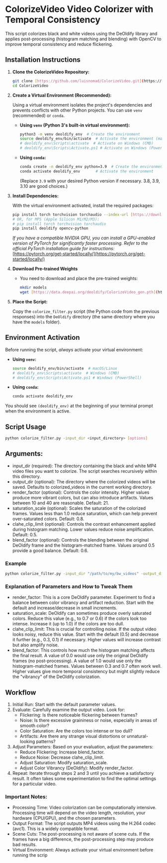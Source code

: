 # ColorizeVideo Video Colorizer with Temporal Consistency

This script colorizes black and white videos using the DeOldify library and applies post-processing (histogram matching and blending) with OpenCV to improve temporal consistency and reduce flickering.

## Installation Instructions

1.  **Clone the ColorizeVideo Repository:**

    ```bash
    git clone [https://github.com/luisnomad/ColorizeVideo.git](https://github.com/luisnomad/ColorizeVideo.git)
    cd ColorizeVideo
    ```

2.  **Create a Virtual Environment (Recommended):**

    Using a virtual environment isolates the project's dependencies and prevents conflicts with other Python projects.  You can use `venv` (recommended) or `conda`.

    *   **Using `venv` (Python 3's built-in virtual environment):**
        ```bash
        python3 -m venv deoldify_env  # Create the environment
        source deoldify_env/bin/activate  # Activate the environment (macOS/Linux)
        # deoldify_env\Scripts\activate  # Activate on Windows (CMD)
        # deoldify_env\Scripts\Activate.ps1 # Activate on Windows (PowerShell)
        ```

    *   **Using `conda`:**
        ```bash
        conda create -n deoldify_env python=3.9  # Create the environment
        conda activate deoldify_env       # Activate the environment
        ```
        (Replace `3.9` with your desired Python version if necessary. 3.8, 3.9, 3.10 are good choices.)

3.  **Install Dependencies:**

    With the virtual environment activated, install the required packages:

    ```bash
    pip install torch torchvision torchaudio --index-url [https://download.pytorch.org/whl/cpu](https://download.pytorch.org/whl/cpu)  # For CPU
    # OR, for MPS (Apple Silicon M1/M2/M3):
    # pip install torch torchvision torchaudio
    pip install deoldify opencv-python
    ```
    *If you have a compatible NVIDIA GPU, you can install a GPU-enabled version of PyTorch for significantly faster processing.  Refer to the official PyTorch installation guide for instructions:* [https://pytorch.org/get-started/locally/](https://pytorch.org/get-started/locally/)

4. **Download Pre-trained Weights**
    * You need to download and place the pre-trained weights:
        ```bash
        mkdir models
        wget [https://data.deepai.org/deoldify/ColorizeVideo_gen.pth](https://www.google.com/search?q=https://data.deepai.org/deoldify/ColorizeVideo_gen.pth) -O ./models/ColorizeVideo_gen.pth
        ```

5.  **Place the Script:**

    Copy the `colorize_filter.py` script (the Python code from the previous responses) into the `DeOldify` directory (the same directory where you have the `models` folder).

## Environment Activation

Before running the script, *always* activate your virtual environment:

*   **Using `venv`:**
    ```bash
    source deoldify_env/bin/activate  # macOS/Linux
    # deoldify_env\Scripts\activate  # Windows (CMD)
    # deoldify_env\Scripts\Activate.ps1 # Windows (PowerShell)
    ```

*   **Using `conda`:**
    ```bash
    conda activate deoldify_env
    ```

You should see `(deoldify_env)` at the beginning of your terminal prompt when the environment is active.

## Script Usage

```bash
python colorize_filter.py -input_dir <input_directory> [options]
```

## Arguments:

- input_dir (required): The directory containing the black and white MP4 video files you want to colorize. The script searches recursively within this directory.
- output_dir (optional): The directory where the colorized videos will be saved. Defaults to colorized_videos in the current working directory.
- render_factor (optional): Controls the color intensity. Higher values produce more vibrant colors, but can also introduce artifacts. Values between 10 and 40 are reasonable. Default: 21.
- saturation_scale (optional): Scales the saturation of the colorized frames. Values less than 1.0 reduce saturation, which can help prevent over-saturated colors. Default: 0.8.
- clahe_clip_limit (optional): Controls the contrast enhancement applied during histogram matching. Lower values reduce noise amplification. Default: 0.5.
- blend_factor (optional): Controls the blending between the original DeOldify frame and the histogram-matched frame. Values around 0.5 provide a good balance. Default: 0.6.

### Example

```bash
python colorize_filter.py -input_dir "/path/to/my/bw_videos" -output_dir "my_colorized_videos" -render_factor 25 -saturation_scale 0.7 -clahe_clip_limit 0.3 -blend_factor 0.7
```

### Explanation of Parameters and How to Tweak Them

- render_factor: This is a core DeOldify parameter.  Experiment to find a balance between color vibrancy and artifact reduction.  Start with the default and increase/decrease in small increments.
- saturation_scale:  DeOldify can sometimes produce overly saturated colors. Reduce this value (e.g., to 0.7 or 0.6) if the colors look too intense.  Increase it (up to 1.0) if the colors are too dull.
- clahe_clip_limit: This is crucial for controlling noise.  If the output video looks noisy, reduce this value.  Start with the default (0.5) and decrease it further (e.g., 0.3, 0.1) if necessary.  Higher values will increase contrast but also amplify noise.
- blend_factor:  This controls how much the histogram matching affects the final result.  A value of 0.0 would use only the original DeOldify frames (no post-processing).  A value of 1.0 would use only the histogram-matched frames.  Values between 0.3 and 0.7 often work well.  Higher values give more temporal consistency but might slightly reduce the "vibrancy" of the DeOldify colorization.

## Workflow

1. Initial Run: Start with the default parameter values.
2. Evaluate: Carefully examine the output video. Look for:
    * Flickering: Is there noticeable flickering between frames?
    * Noise: Is there excessive graininess or noise, especially in areas of smooth color?
    * Color Saturation: Are the colors too intense or too dull?
    * Artifacts: Are there any strange visual distortions or unnatural-looking patterns?
3. Adjust Parameters: Based on your evaluation, adjust the parameters:
    * Reduce Flickering: Increase blend_factor.
    * Reduce Noise: Decrease clahe_clip_limit.
    * Adjust Saturation: Modify saturation_scale.
    * Adjust Color Vibrancy (DeOldify): Modify render_factor.
4. Repeat: Iterate through steps 2 and 3 until you achieve a satisfactory result. It often takes some experimentation to find the optimal settings for a particular video.

### Important Notes:

* Processing Time: Video colorization can be computationally intensive. Processing time will depend on the video length, resolution, your hardware (CPU/GPU), and the chosen parameters.
* Output Format: The script outputs MP4 videos using the H.264 codec (avc1). This is a widely compatible format.
* Scene Cuts: The post-processing is not aware of scene cuts. If the frames have a big difference, the post-processing step may produce bad results.
* Virtual Environment: Always activate your virtual environment before running the scrip